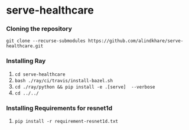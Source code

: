 # serve-healthcare
### Cloning the repository
`git clone --recurse-submodules https://github.com/alindkhare/serve-healthcare.git`
### Installing Ray
1. `cd serve-healthcare`
2. `bash ./ray/ci/travis/install-bazel.sh` 
3. `cd ./ray/python && pip install -e .[serve]  --verbose`
4. `cd ../../`
### Installing Requirements for resnet1d
1. `pip install -r requirement-resnet1d.txt`


